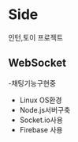 # Side
인턴,토이 프로젝트


## WebSocket 

-채팅기능구현중

* Linux OS환경
* Node.js서버구축
* Socket.io사용
* Firebase 사용

